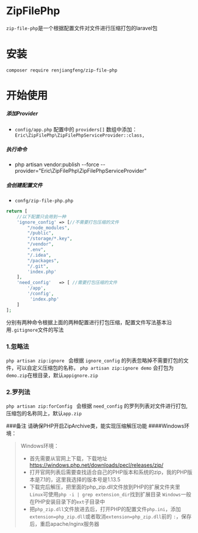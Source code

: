 # ZipFilePhp
`zip-file-php`是一个根据配置文件对文件进行压缩打包的laravel包


# 安装

`composer require renjiangfeng/zip-file-php`


# 开始使用

##### 添加Provider
*  `config/app.php` 配置中的 `providers[]` 数组中添加：` Eric\ZipFilePhp\ZipFilePhpServiceProvider::class,`

##### 执行命令

*  php artisan vendor:publish --force --provider="Eric\ZipFilePhp\ZipFilePhpServiceProvider" 


##### 会创建配置文件
* `confg/zip-file-php.php`

```php
return [
    //以下配置只会用到一种
    'ignore_config' => [//不需要打包压缩的文件
        "/node_modules",
        "/public",
        "/storage/*.key",
        "/vendor",
        ".env",
        "/.idea",
        "/packages",
        "/.git",
        'index.php'
    ],
    'need_config'   => [ //需要打包压缩的文件
        '/app',
        '/config',
         'index.php'
    ]
];
```
分别有两种命令根据上面的两种配置进行打包压缩，配置文件写法基本沿用`.gitignore`文件的写法

### 1.忽略法
`php artisan zip:ignore ` 会根据 `ignore_config` 的列表忽略掉不需要打包的文件，可以自定义压缩包的名称，
`php artisan zip:ignore demo` 会打包为`demo.zip`在根目录，默认`appignore.zip`

### 2.罗列法
`php artisan zip:forConfig ` 会根据 `need_config` 的罗列列表对文件进行打包,压缩包的名称同上，默认`app.zip`

###备注 
请确保PHP开启ZipArchive类，能实现压缩解压功能
####Windows环境：
>Windows环境：
> * 首先需要从官网上下载，下载地址 https://windows.php.net/downloads/pecl/releases/zip/
> * 打开官网列表后需要查找适合自己的PHP版本和系统的zip，我的PHP版本是7.1的，这里我选择的版本号是1.13.5
> * 下载完后解压，把里面的php_zip.dll文件放到PHP的扩展文件夹里  `Linux`可使用`php -i | grep extension_dir`找到扩展目录 `Windows`一般在PHP安装目录下的`ext`子目录中
> * 把`php_zip.dll`文件放进去后，打开PHP的配置文件`php.ini`，添加`extension=php_zip.dll`或者取消`extension=php_zip.dll`前的
>`:`，保存后，重启apache/nginx服务器
